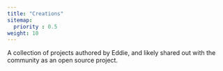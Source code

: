 ```yaml
---
title: "Creations"
sitemap:
  priority : 0.5
weight: 10
---
```

<p>A collection of projects authored by Eddie, and likely shared out with the community as an open source project.</p>
